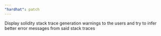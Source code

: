 ```yaml
---
"hardhat": patch
---
```


Display solidity stack trace generation warnings to the users and try to infer better error messages from said stack traces
